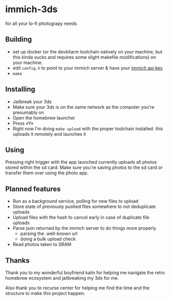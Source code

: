 # immich-3ds

for all your lo-fi photograpy needs


## Building

- set up docker (or the devkitarm toolchain natively on your machine, but this
  kinda sucks and requires some slight makefile modifications) on your machine.
- edit `config.h` to point to your immich server & have your
  [immich api key](https://immich.app/docs/features/command-line-interface#obtain-the-api-key)
- `make`

## Installing

- Jailbreak your 3ds
- Make sure your 3ds is on the same network as the computer you're presumably on
- Open the homebrew launcher
- Press «Y»
- Right now I'm doing `make upload` with the proper toolchain installed. this
  uploads it remotely and launches it


## Using

Pressing right trigger with the app launched currently uploads all photos
stored within the sd card.  Make sure you're saving photos to the sd card or
transfer them over using the photo app.


## Planned features

- Run as a background service, polling for new files to upload
- Store state of previously pushed files somewhere to not deduplicate uploads
- Upload files with the hash to cancel early in case of duplicate file uploads
- Parse json returned by the immich server to do things more properly
    - parsing the .well-known url
    - doing a bulk upload check
- Read photos taken to SRAM



## Thanks

Thank you to my wonderful boyfriend kalin for helping me navigate the
retro homebrew ecosystem and jailbreaking my 3ds for me.

Also thank you to recurse center for helping me find the time and the structure
to make this project happen.

